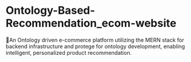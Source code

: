 # Ontology-Based-Recommendation_ecom-website
An Ontology driven e-commerce platform utilizing the MERN stack for backend infrastructure and protege for ontology development, enabling intelligent, personalized product recommendation.
